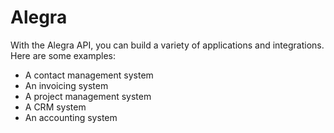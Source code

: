 # Alegra

With the Alegra API, you can build a variety of applications and integrations. Here are some examples:

- A contact management system
- An invoicing system
- A project management system
- A CRM system
- An accounting system

